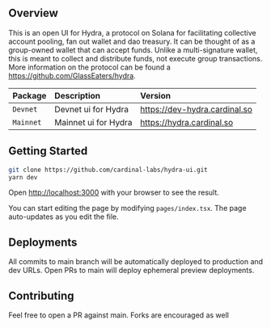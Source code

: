 ## Overview

This is an open UI for Hydra, a protocol on Solana for facilitating collective account pooling, fan out wallet and dao treasury. It can be thought of as a group-owned wallet that can accept funds. Unlike a multi-signature wallet, this is meant to collect and distribute funds, not execute group transactions. More information on the protocol can be found a https://github.com/GlassEaters/hydra.

| Package   | Description          | Version                       |
| :-------- | :------------------- | :---------------------------- |
| `Devnet`  | Devnet ui for Hydra  | https://dev-hydra.cardinal.so |
| `Mainnet` | Mainnet ui for Hydra | https://hydra.cardinal.so     |

## Getting Started

```bash
git clone https://github.com/cardinal-labs/hydra-ui.git
yarn dev
```

Open [http://localhost:3000](http://localhost:3000) with your browser to see the result.

You can start editing the page by modifying `pages/index.tsx`. The page auto-updates as you edit the file.

## Deployments

All commits to main branch will be automatically deployed to production and dev URLs. Open PRs to main will deploy ephemeral preview deployments.

## Contributing

Feel free to open a PR against main. Forks are encouraged as well
